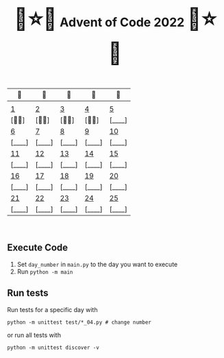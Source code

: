 <div align="center">
    <h1>
    <span style="font-size: 50px">🎄⭐🌟</span>
    Advent of Code 2022
    <span style="font-size: 50px">🌟⭐🎄</span>
    </h1>
</div>

<br />

<div align="center">

| 🎄                                   | 🎄                                   | 🎄                                   | 🎄                                   | 🎄                                   |
| --                                   | --                                   | --                                   | --                                   | --                                   |
|                                      |                                      |                                      |                                      |                                      |
| [ 1 ](adventofcode.com/2022/day/1)   | [ 2 ](adventofcode.com/2022/day/2)   | [ 3 ](adventofcode.com/2022/day/3)   | [ 4 ](adventofcode.com/2022/day/4)   | [ 5 ](adventofcode.com/2022/day/5)   |
| [🌟🌟]            | [🌟🌟]             | [🌟🌟]             | [🌟🌟]             | [____]             |
| [ 6 ](adventofcode.com/2022/day/6)   | [ 7 ](adventofcode.com/2022/day/7)   | [ 8 ](adventofcode.com/2022/day/8)   | [ 9 ](adventofcode.com/2022/day/9)   | [ 10 ](adventofcode.com/2022/day/10) |
| [____]             | [____]             | [____]             | [____]             | [____]            |
| [ 11 ](adventofcode.com/2022/day/11) | [ 12 ](adventofcode.com/2022/day/12) | [ 13 ](adventofcode.com/2022/day/13) | [ 14 ](adventofcode.com/2022/day/14) | [ 15 ](adventofcode.com/2022/day/15) |
| [____]           | [____]            | [____]            | [____]            | [____]            |
| [ 16 ](adventofcode.com/2022/day/16) | [ 17 ](adventofcode.com/2022/day/17) | [ 18 ](adventofcode.com/2022/day/18) | [ 19 ](adventofcode.com/2022/day/19) | [ 20 ](adventofcode.com/2022/day/20) |
| [____]           | [____]            | [____]            | [____]            | [____]            |
| [ 21 ](adventofcode.com/2022/day/21) | [ 22 ](adventofcode.com/2022/day/22) | [ 23 ](adventofcode.com/2022/day/23) | [ 24 ](adventofcode.com/2022/day/24) | [ 25 ](adventofcode.com/2022/day/25) |
| [____]            | [____]            | [____]            | [____]            | [____]           |

</div>

<br />


## Execute Code

1. Set `day_number` in `main.py` to the day you want to execute
2. Run `python -m main`
   
## Run tests

Run tests for a specific day with

`python -m unittest test/*_04.py # change number` 

or run all tests with 

`python -m unittest discover -v`